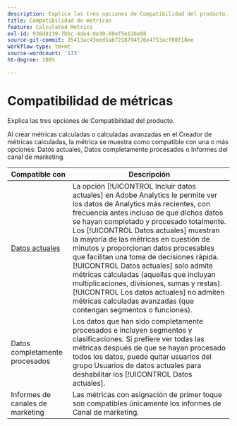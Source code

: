 ```yaml
---
description: Explica las tres opciones de Compatibilidad del producto.
title: Compatibilidad de métricas
feature: Calculated Metrics
exl-id: 936d8139-7bbc-4de4-9e30-60ef5e12be08
source-git-commit: 35413ac43eed5ab7218794f26e4753acf08f18ee
workflow-type: tm+mt
source-wordcount: '173'
ht-degree: 100%

---
```


# Compatibilidad de métricas

Explica las tres opciones de Compatibilidad del producto.

Al crear métricas calculadas o calculadas avanzadas en el Creador de métricas calculadas, la métrica se muestra como compatible con una o más opciones: Datos actuales, Datos completamente procesados o Informes del canal de marketing.

| Compatible con | Descripción |
| --- | --- |
| [Datos actuales](https://experienceleague.adobe.com/docs/analytics/analyze/reports-analytics/current-data.html?lang=es) | La opción [!UICONTROL Incluir datos actuales] en Adobe Analytics le permite ver los datos de Analytics más recientes, con frecuencia antes incluso de que dichos datos se hayan completado y procesado totalmente. Los [!UICONTROL Datos actuales] muestran la mayoría de las métricas en cuestión de minutos y proporcionan datos procesables que facilitan una toma de decisiones rápida. [!UICONTROL Datos actuales] solo admite métricas calculadas (aquellas que incluyan multiplicaciones, divisiones, sumas y restas). [!UICONTROL Los datos actuales] no admiten métricas calculadas avanzadas (que contengan segmentos o funciones). |
| Datos completamente procesados | Los datos que han sido completamente procesados e incluyen segmentos y clasificaciones. Si prefiere ver todas las métricas después de que se hayan procesado todos los datos, puede quitar usuarios del grupo Usuarios de datos actuales para deshabilitar los [!UICONTROL Datos actuales]. |
| Informes de canales de marketing | Las métricas con asignación de primer toque son compatibles únicamente los informes de Canal de marketing. |